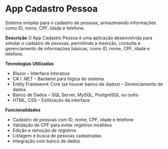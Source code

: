 # App Cadastro Pessoa
Sistema simples para o cadastro de pessoas, armazenando informações como ID, nome, CPF, idade e telefone.

**Descrição**
O App Cadastro Pessoa é uma aplicação desenvolvida para simular o cadastro de pessoas, permitindo a inserção, consulta e gerenciamento de informações básicas, como ID, nome, CPF, idade e telefone.

**Tecnologias Utilizadas**

* Blazor – Interface interativa
* C# / .NET – Backend para lógica do sistema
* Entity Framework Core (se houver banco de dados) – Gerenciamento de dados
* Banco de Dados – SQL Server, MySQL, PostgreSQL ou outro
* HTML, CSS – Estilização da interface
  
**Funcionalidades**
  
* Cadastro de pessoas com ID, nome, CPF, idade e telefone
* Validação de CPF para evitar registros inválidos
* Edição e remoção de registros
* Listagem e busca de pessoas cadastradas
* Integração com banco de dados
